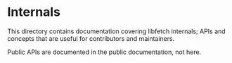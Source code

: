 <!--
Copyright (C) Daniel Stenberg, <daniel@haxx.se>, et al.

SPDX-License-Identifier: fetch
-->

# Internals

This directory contains documentation covering libfetch internals; APIs and
concepts that are useful for contributors and maintainers.

Public APIs are documented in the public documentation, not here.
